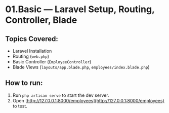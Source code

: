 # 01.Basic — Laravel Setup, Routing, Controller, Blade

## Topics Covered:
- Laravel Installation
- Routing (`web.php`)
- Basic Controller (`EmployeeController`)
- Blade Views (`layouts/app.blade.php`, `employees/index.blade.php`)

## How to run:
1. Run `php artisan serve` to start the dev server.
2. Open [http://127.0.0.1:8000/employees](http://127.0.0.1:8000/employees) to test.
